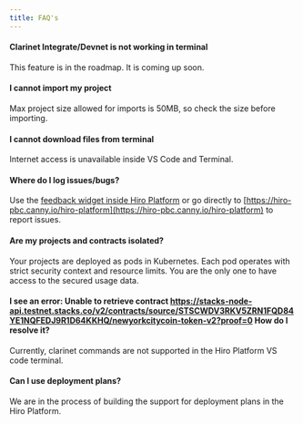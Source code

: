 ```yaml
---
title: FAQ's
---
```


####  **Clarinet Integrate/Devnet is not working in terminal**

This feature is in the roadmap. It is coming up soon.

####  **I cannot import my project**

Max project size allowed for imports is 50MB, so check the size before importing.

####  **I cannot download files from terminal**

Internet access is unavailable inside VS Code and Terminal.

####  **Where do I log issues/bugs?**

Use the [feedback widget inside Hiro Platform](https://hiro-pbc.canny.io/hiro-platform) or go directly to [https://hiro-pbc.canny.io/hiro-platform](https://hiro-pbc.canny.io/hiro-platform) to report issues.

#### **Are my projects and contracts isolated?**

Your projects are deployed as pods in Kubernetes. Each pod operates with strict security context and resource limits. You are the only one to have access to the secured usage data.

#### **I see an error: Unable to retrieve contract https://stacks-node-api.testnet.stacks.co/v2/contracts/source/STSCWDV3RKV5ZRN1FQD84YE1NQFEDJ9R1D64KKHQ/newyorkcitycoin-token-v2?proof=0 How do I resolve it?**

Currently, clarinet commands are not supported in the Hiro Platform VS code terminal.

#### **Can I use deployment plans?**

We are in the process of building the support for deployment plans in the Hiro Platform. 
